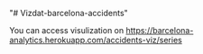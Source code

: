 "# Vizdat-barcelona-accidents" 

You can access visulization on https://barcelona-analytics.herokuapp.com/accidents-viz/series
